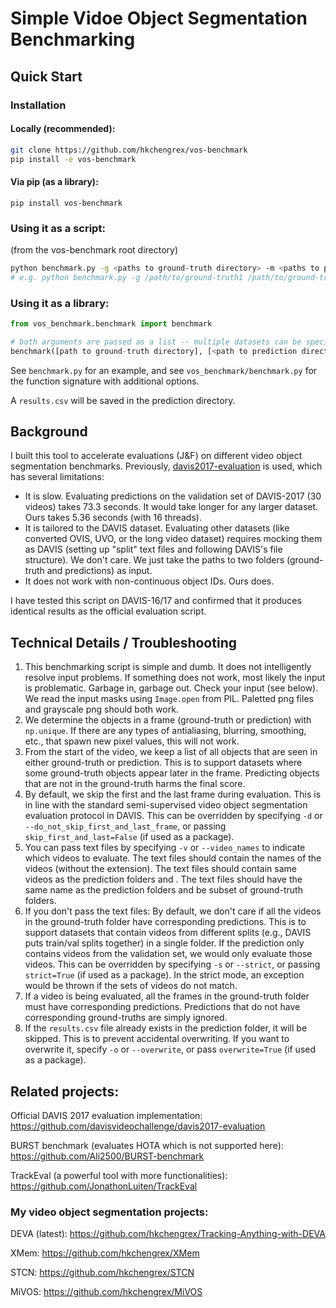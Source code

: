 # Simple Vidoe Object Segmentation Benchmarking 

## Quick Start

### Installation

#### Locally (recommended):
```bash
git clone https://github.com/hkchengrex/vos-benchmark
pip install -e vos-benchmark
```

#### Via pip (as a library):
`pip install vos-benchmark`

### Using it as a script:
(from the vos-benchmark root directory)

```bash
python benchmark.py -g <paths to ground-truth directory> -m <paths to prediction directory> -n <number of processes, 16 by default>
# e.g. python benchmark.py -g /path/to/ground-truth1 /path/to/ground-truth2 -m /path/to/prediction1 /path/to/prediction2 -n 16
```

### Using it as a library:

```python
from vos_benchmark.benchmark import benchmark

# both arguments are passed as a list -- multiple datasets can be specified
benchmark([path to ground-truth directory], [<path to prediction directory>])
```
See `benchmark.py` for an example, and see `vos_benchmark/benchmark.py` for the function signature with additional options.

A `results.csv` will be saved in the prediction directory. 

## Background

I built this tool to accelerate evaluations (J&F) on different video object segmentation benchmarks. Previously, [davis2017-evaluation](https://github.com/davisvideochallenge/davis2017-evaluation) is used, which has several limitations:

- It is slow. Evaluating predictions on the validation set of DAVIS-2017 (30 videos) takes 73.3 seconds. It would take longer for any larger dataset. Ours takes 5.36 seconds (with 16 threads).
- It is tailored to the DAVIS dataset. Evaluating other datasets (like converted OVIS, UVO, or the long video dataset) requires mocking them as DAVIS (setting up "split" text files and following DAVIS's file structure). We don't care. We just take the paths to two folders (ground-truth and predictions) as input.
- It does not work with non-continuous object IDs. Ours does.

I have tested this script on DAVIS-16/17 and confirmed that it produces identical results as the official evaluation script. 

## Technical Details / Troubleshooting
1. This benchmarking script is simple and dumb. It does not intelligently resolve input problems. If something does not work, most likely the input is problematic. Garbage in, garbage out. Check your input (see below).
We read the input masks using `Image.open` from PIL. Paletted png files and grayscale png should both work.
2. We determine the objects in a frame (ground-truth or prediction) with `np.unique`. If there are any types of antialiasing, blurring, smoothing, etc., that spawn new pixel values, this will not work.
3. From the start of the video, we keep a list of all objects that are seen in either ground-truth or prediction. This is to support datasets where some ground-truth objects appear later in the frame. Predicting objects that are not in the ground-truth harms the final score.
4. By default, we skip the first and the last frame during evaluation. This is in line with the standard semi-supervised video object segmentation evaluation protocol in DAVIS. This can be overridden by specifying `-d` or `--do_not_skip_first_and_last_frame`, or passing `skip_first_and_last=False` (if used as a package).
5. You can pass text files by specifying `-v` or `--video_names` to indicate which videos to evaluate. The text files should contain the names of the videos (without the extension). The text files should contain same videos as the prediction folders and . The text files should have the same name as the prediction folders and be subset of ground-truth folders.
6. If you don't pass the text files: By default, we don't care if all the videos in the ground-truth folder have corresponding predictions. This is to support datasets that contain videos from different splits (e.g., DAVIS puts train/val splits together) in a single folder. If the prediction only contains videos from the validation set, we would only evaluate those videos. This can be overridden by specifying `-s` or `--strict`, or passing `strict=True` (if used as a package). In the strict mode, an exception would be thrown if the sets of videos do not match.
7. If a video is being evaluated, all the frames in the ground-truth folder must have corresponding predictions. Predictions that do not have corresponding ground-truths are simply ignored.
8. If the `results.csv` file already exists in the prediction folder, it will be skipped. This is to prevent accidental overwriting. If you want to overwrite it, specify `-o` or `--overwrite`, or pass `overwrite=True` (if used as a package).

## Related projects:

Official DAVIS 2017 evaluation implementation: https://github.com/davisvideochallenge/davis2017-evaluation

BURST benchmark (evaluates HOTA which is not supported here): https://github.com/Ali2500/BURST-benchmark

TrackEval (a powerful tool with more functionalities): https://github.com/JonathonLuiten/TrackEval


### My video object segmentation projects:

DEVA (latest): https://github.com/hkchengrex/Tracking-Anything-with-DEVA

XMem: https://github.com/hkchengrex/XMem

STCN: https://github.com/hkchengrex/STCN

MiVOS: https://github.com/hkchengrex/MiVOS
